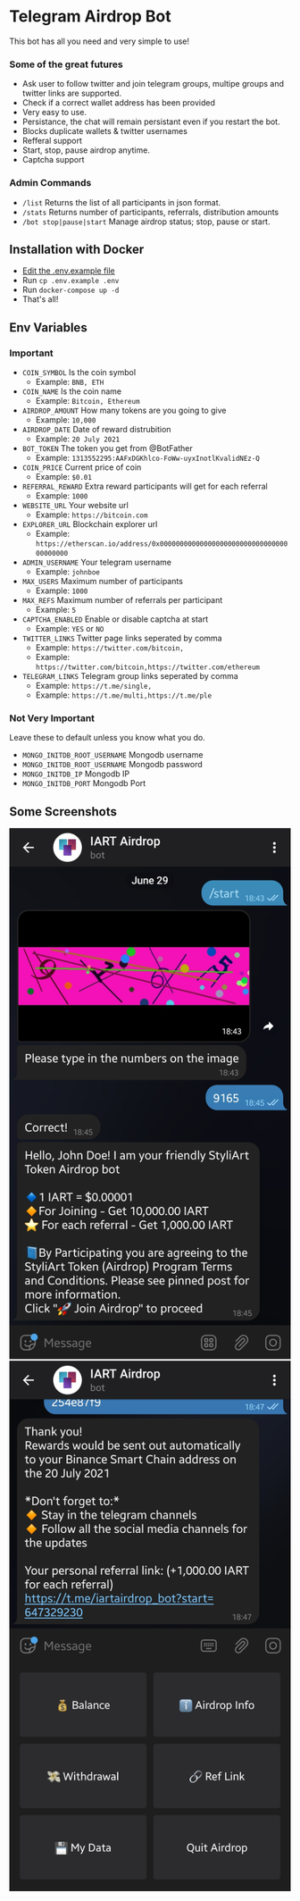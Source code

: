 # Telegram Airdrop Bot

This bot has all you need and very simple to use!
### Some of the great futures

- Ask user to follow twitter and join telegram groups, multipe groups and twitter links are supported.
- Check if a correct wallet address has been provided
- Very easy to use.
- Persistance, the chat will remain persistant even if you restart the bot.
- Blocks duplicate wallets & twitter usernames
- Refferal support
- Start, stop, pause airdrop anytime.
- Captcha support

### Admin Commands

- `/list` Returns the list of all participants in json format.
- `/stats` Returns number of participants, referrals, distribution amounts
- `/bot stop|pause|start` Manage airdrop status; stop, pause or start.

## Installation with Docker
- [Edit the .env.example file](#env-file)
- Run `cp .env.example .env`
- Run `docker-compose up -d`
- That's all!

## Env Variables
### Important

- `COIN_SYMBOL` Is the coin symbol
    - Example: `BNB, ETH`
- `COIN_NAME` Is the coin name
    - Example: `Bitcoin, Ethereum`
- `AIRDROP_AMOUNT` How many tokens are you going to give
    - Example: `10,000`
- `AIRDROP_DATE` Date of reward distrubition
    - Example: `20 July 2021`
- `BOT_TOKEN` The token you get from @BotFather
    - Example: `1313552295:AAFxDGKhlco-FoWw-uyxInotlKvalidNEz-Q`
- `COIN_PRICE` Current price of coin
    - Example: `$0.01`
- `REFERRAL_REWARD` Extra reward participants will get for each referral
    - Example: `1000`
- `WEBSITE_URL` Your website url
    - Example: `https://bitcoin.com`
- `EXPLORER_URL` Blockchain explorer url
    - Example: `https://etherscan.io/address/0x0000000000000000000000000000000000000000`
- `ADMIN_USERNAME` Your telegram username
    - Example: `johnboe`
- `MAX_USERS` Maximum number of participants
    - Example: `1000`
- `MAX_REFS` Maximum number of referrals per participant
    - Example: `5`
- `CAPTCHA_ENABLED` Enable or disable captcha at start
    - Example: `YES` or `NO`
- `TWITTER_LINKS` Twitter page links seperated by comma
    - Example: `https://twitter.com/bitcoin,`
    - Example: `https://twitter.com/bitcoin,https://twitter.com/ethereum`
- `TELEGRAM_LINKS` Telegram group links seperated by comma
    - Example: `https://t.me/single,`
    - Example: `https://t.me/multi,https://t.me/ple`


### Not Very Important

Leave these to default unless you know what you do.

- `MONGO_INITDB_ROOT_USERNAME` Mongodb username
- `MONGO_INITDB_ROOT_USERNAME` Mongodb password
- `MONGO_INITDB_IP` Mongodb IP
- `MONGO_INITDB_PORT` Mongodb Port

## Some Screenshots
![1](./images/1.jpg)
![1](./images/2.jpg)
